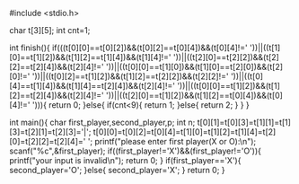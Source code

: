 #include <stdio.h>

char t[3][5];
int cnt=1;

int finish(){
    if(((t[0][0]==t[0][2])&&(t[0][2]==t[0][4])&&(t[0][4]!=' '))||((t[1][0]==t[1][2])&&(t[1][2]==t[1][4])&&(t[1][4]!=' '))||((t[2][0]==t[2][2])&&(t[2][2]==t[2][4])&&(t[2][4]!=' '))||((t[0][0]==t[1][0])&&(t[1][0]==t[2][0])&&(t[2][0]!=' '))||((t[0][2]==t[1][2])&&(t[1][2]==t[2][2])&&(t[2][2]!=' '))||((t[0][4]==t[1][4])&&(t[1][4]==t[2][4])&&(t[2][4]!=' '))||((t[0][0]==t[1][2])&&(t[1][2]==t[2][4])&&(t[2][4]!=' '))||((t[2][0]==t[1][2])&&(t[1][2]==t[0][4])&&(t[0][4]!=' '))){
        return 0;
    }else{
        if(cnt<9){
            return 1;
        }else{
            return 2;
        }
    }
}

int main(){
    char first_player,second_player,p;
    int n;
    t[0][1]=t[0][3]=t[1][1]=t[1][3]=t[2][1]=t[2][3]='|';
    t[0][0]=t[0][2]=t[0][4]=t[1][0]=t[1][2]=t[1][4]=t[2][0]=t[2][2]=t[2][4]=' ';
    printf("please enter first player(X or O):\n");
    scanf("%c",&first_player);
    if((first_player!='X')&&(first_player!='O')){
        printf("your input is invalid\n");
        return 0;
    }
    if(first_player=='X'){
        second_player='O';
    }else{
        second_player='X';
    }
	return 0;
}